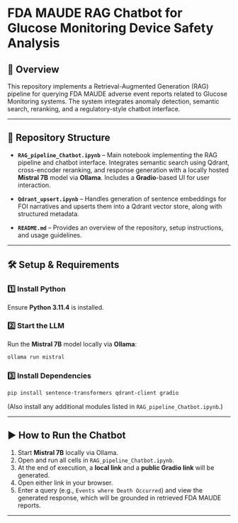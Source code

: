 # FDA MAUDE RAG Chatbot for Glucose Monitoring Device Safety Analysis

## 📌 Overview
This repository implements a Retrieval-Augmented Generation (RAG) pipeline for querying FDA MAUDE adverse event reports related to Glucose Monitoring systems. The system integrates anomaly detection, semantic search, reranking, and a regulatory-style chatbot interface.

---

## 📂 Repository Structure

- **`RAG_pipeline_Chatbot.ipynb`** – Main notebook implementing the RAG pipeline and chatbot interface. Integrates semantic search using Qdrant, cross-encoder reranking, and response generation with a locally hosted **Mistral 7B** model via **Ollama**. Includes a **Gradio**-based UI for user interaction.

- **`Qdrant_upsert.ipynb`** – Handles generation of sentence embeddings for FOI narratives and upserts them into a Qdrant vector store, along with structured metadata.

- **`README.md`** – Provides an overview of the repository, setup instructions, and usage guidelines.

---

## 🛠 Setup & Requirements

### 1️⃣ Install Python
Ensure **Python 3.11.4** is installed.

### 2️⃣ Start the LLM
Run the **Mistral 7B** model locally via **Ollama**:
```bash
ollama run mistral
```

### 3️⃣ Install Dependencies
```bash
pip install sentence-transformers qdrant-client gradio
```
(Also install any additional modules listed in `RAG_pipeline_Chatbot.ipynb`.)

---

## ▶ How to Run the Chatbot

1. Start **Mistral 7B** locally via Ollama.
2. Open and run all cells in `RAG_pipeline_Chatbot.ipynb`.
3. At the end of execution, a **local link** and a **public Gradio link** will be generated.
4. Open either link in your browser.
5. Enter a query (e.g., `Events where Death Occurred`) and view the generated response, which will be grounded in retrieved FDA MAUDE reports.

---

